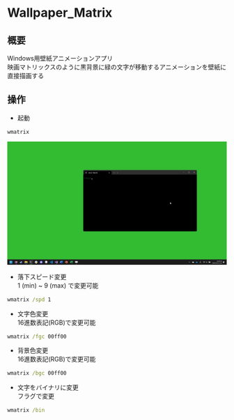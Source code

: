 # Wallpaper_Matrix
## 概要
Windows用壁紙アニメーションアプリ<br>
映画マトリックスのように黒背景に緑の文字が移動するアニメーションを壁紙に直接描画する
## 操作
- 起動
```bat
wmatrix
```
![wmatrix](.\img\wmatrix.gif)
- 落下スピード変更<br>
1 (min) ~ 9 (max) で変更可能<br>
```bat
wmatrix /spd 1
```
- 文字色変更<br>
16進数表記(RGB)で変更可能<br>
```bat
wmatrix /fgc 00ff00
```
- 背景色変更<br>
16進数表記(RGB)で変更可能<br>
```bat
wmatrix /bgc 00ff00
```
- 文字をバイナリに変更<br>
フラグで変更<br>
```bat
wmatrix /bin
```
